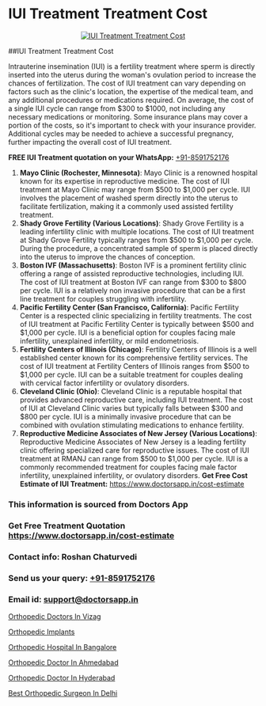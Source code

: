 # IUI Treatment Treatment Cost

<p align="center">
  <a href="https://doctorsapp.in/treatment/iui-treatment">
    <img src="https://doctorsapp.in/uploads/treatment_image/IUI.jpg" alt="IUI Treatment Treatment Cost">
  </a>
</p>
##IUI Treatment Treatment Cost

Intrauterine insemination (IUI) is a fertility treatment where sperm is directly inserted into the uterus during the woman's ovulation period to increase the chances of fertilization. The cost of IUI treatment can vary depending on factors such as the clinic's location, the expertise of the medical team, and any additional procedures or medications required. On average, the cost of a single IUI cycle can range from $300 to $1000, not including any necessary medications or monitoring. Some insurance plans may cover a portion of the costs, so it's important to check with your insurance provider. Additional cycles may be needed to achieve a successful pregnancy, further impacting the overall cost of IUI treatment.

**FREE IUI Treatment quotation on your WhatsApp:**  [+91-8591752176](https://api.whatsapp.com/send?phone=8591752176)

1) **Mayo Clinic (Rochester, Minnesota)**: Mayo Clinic is a renowned hospital known for its expertise in reproductive medicine. The cost of IUI treatment at Mayo Clinic may range from $500 to $1,000 per cycle. IUI involves the placement of washed sperm directly into the uterus to facilitate fertilization, making it a commonly used assisted fertility treatment.
2) **Shady Grove Fertility (Various Locations)**: Shady Grove Fertility is a leading infertility clinic with multiple locations. The cost of IUI treatment at Shady Grove Fertility typically ranges from $500 to $1,000 per cycle. During the procedure, a concentrated sample of sperm is placed directly into the uterus to improve the chances of conception.
3) **Boston IVF (Massachusetts)**: Boston IVF is a prominent fertility clinic offering a range of assisted reproductive technologies, including IUI. The cost of IUI treatment at Boston IVF can range from $300 to $800 per cycle. IUI is a relatively non invasive procedure that can be a first line treatment for couples struggling with infertility.
4) **Pacific Fertility Center (San Francisco, California)**: Pacific Fertility Center is a respected clinic specializing in fertility treatments. The cost of IUI treatment at Pacific Fertility Center is typically between $500 and $1,000 per cycle. IUI is a beneficial option for couples facing male infertility, unexplained infertility, or mild endometriosis.
5) **Fertility Centers of Illinois (Chicago)**: Fertility Centers of Illinois is a well established center known for its comprehensive fertility services. The cost of IUI treatment at Fertility Centers of Illinois ranges from $500 to $1,000 per cycle. IUI can be a suitable treatment for couples dealing with cervical factor infertility or ovulatory disorders.
6) **Cleveland Clinic (Ohio)**: Cleveland Clinic is a reputable hospital that provides advanced reproductive care, including IUI treatment. The cost of IUI at Cleveland Clinic varies but typically falls between $300 and $800 per cycle. IUI is a minimally invasive procedure that can be combined with ovulation stimulating medications to enhance fertility.
7) **Reproductive Medicine Associates of New Jersey (Various Locations)**: Reproductive Medicine Associates of New Jersey is a leading fertility clinic offering specialized care for reproductive issues. The cost of IUI treatment at RMANJ can range from $500 to $1,000 per cycle. IUI is a commonly recommended treatment for couples facing male factor infertility, unexplained infertility, or ovulatory disorders.
**Get Free Cost Estimate of IUI Treatment:** https://www.doctorsapp.in/cost-estimate

### This information is sourced from Doctors App 
### Get Free Treatment Quotation https://www.doctorsapp.in/cost-estimate
### Contact info: Roshan Chaturvedi 
### Send us your query: [+91-8591752176](https://api.whatsapp.com/send?phone=8591752176) 
### Email id: support@doctorsapp.in

[Orthopedic Doctors In Vizag](https://www.linkedin.com/pulse/orthopedic-doctors-vizag-doctorsappin-lecpc?trackingId=3XZmZBsnU1urzwOTxOjGrQ%3D%3D&lipi=urn%3Ali%3Apage%3Ad_flagship3_company_admin%3BcTUR6naWQkWjeA%2BR15noZQ%3D%3D)

[Orthopedic Implants](https://www.linkedin.com/pulse/orthopedic-implants-doctorsappin-t033c?trackingId=cR9OoPxKoGzoXDNhC5WJIA%3D%3D&lipi=urn%3Ali%3Apage%3Ad_flagship3_company_admin%3BcTUR6naWQkWjeA%2BR15noZQ%3D%3D)

[Orthopedic Hospital In Bangalore](https://medium.com/@vimalrana22/orthopedic-hospital-in-bangalore-ba14bbeeed06)

[Orthopedic Doctor In Ahmedabad](https://medium.com/@vimalrana22/orthopedic-doctor-in-ahmedabad-180e68c3f3f8)

[Orthopedic Doctor In Hyderabad](https://doctors-apps.github.io/doctorsapp/orthopedic-doctor-in-hyderabad)

[Best Orthopedic Surgeon In Delhi](https://doctors-apps.github.io/doctorsapp/best-orthopedic-surgeon-in-delhi)

